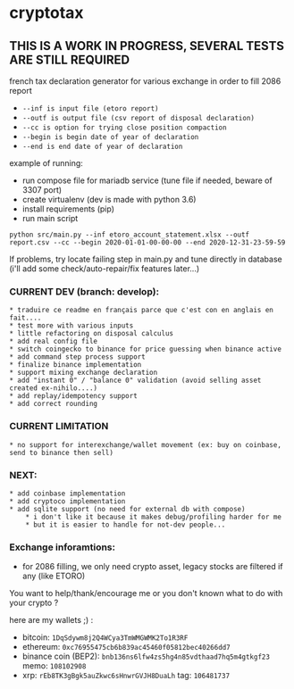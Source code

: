 # cryptotax

## THIS IS A WORK IN PROGRESS, SEVERAL TESTS ARE STILL REQUIRED

french tax declaration generator for various exchange in order to fill 2086 report

* `--inf is input file (etoro report)`
* `--outf is output file (csv report of disposal declaration)`
* `--cc is option for trying close position compaction`
* `--begin is begin date of year of declaration`
* `--end is end date of year of declaration`

example of running:
* run compose file for mariadb service (tune file if needed, beware of 3307 port)
* create virtualenv (dev is made with python 3.6)  
* install requirements (pip)  
* run main script
 
`python src/main.py --inf etoro_account_statement.xlsx --outf report.csv --cc --begin 2020-01-01-00-00-00 --end 2020-12-31-23-59-59`

If problems, try locate failing step in main.py and tune directly in database (i'll add some check/auto-repair/fix features later...)

### CURRENT DEV (branch: develop):

    * traduire ce readme en français parce que c'est con en anglais en fait....
    * test more with various inputs
    * little refactoring on disposal calculus
    * add real config file
    * switch coingecko to binance for price guessing when binance active
    * add command step process support
    * finalize binance implementation
    * support mixing exchange declaration
    * add "instant 0" / "balance 0" validation (avoid selling asset created ex-nihilo....)
    * add replay/idempotency support
    * add correct rounding

### CURRENT LIMITATION

    * no support for interexchange/wallet movement (ex: buy on coinbase, send to binance then sell)  

### NEXT: 

    * add coinbase implementation
    * add cryptoco implementation
    * add sqlite support (no need for external db with compose)
        * i don't like it because it makes debug/profiling harder for me
        * but it is easier to handle for not-dev people...


### Exchange inforamtions:
* for 2086 filling, we only need crypto asset, legacy stocks are filtered if any (like ETORO)  

You want to help/thank/encourage me or you don't known what to do with your crypto ?

here are my wallets ;) :

* bitcoin: `1DqSdywm8j2Q4WCya3TmWMGWMK2To1R3RF`
* ethereum: `0xc76955475cb6b839ac45460f05812bec40266dd7`
* binance coin (BEP2): `bnb136ns6lfw4zs5hg4n85vdthaad7hq5m4gtkgf23` memo: `108102908`
* xrp: `rEb8TK3gBgk5auZkwc6sHnwrGVJH8DuaLh` tag: `106481737`